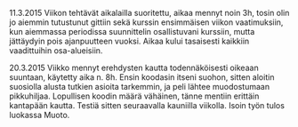 11.3.2015
Viikon tehtävät aikalailla suoritettu, aikaa mennyt noin 3h, tosin olin jo aiemmin tutustunut gittiin sekä kurssin ensimmäisen viikon vaatimuksiin, kun aiemmassa periodissa suunnittelin osallistuvani kurssiin, mutta jättäydyin pois ajanpuutteen vuoksi. Aikaa kului tasaisesti kaikkiin vaadittuihin osa-alueisiin.

20.3.2015
Viikko mennyt erehdysten kautta todennäköisesti oikeaan suuntaan, käytetty aika n. 8h. Ensin koodasin itseni suohon, sitten aloitin suosiolla alusta tutkien asioita tarkemmin, ja peli lähtee muodostumaan pikkuhiljaa. Lopullisen koodin määrä vähäinen, tänne mentiin erittäin kantapään kautta. Testiä sitten seuraavalla kauniilla viikolla. Isoin työn tulos luokassa Muoto.
